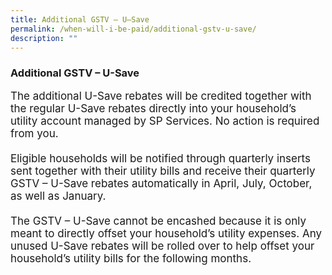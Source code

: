 ```yaml
---
title: Additional GSTV – U–Save
permalink: /when-will-i-be-paid/additional-gstv-u-save/
description: ""
---
```

### Additional GSTV – U-Save ###
<font style="font-size:17px">The additional U-Save rebates will be credited together with the regular U-Save rebates directly into your household’s utility account managed by SP Services. No action is required from you.<br><br>
Eligible households will be notified through quarterly inserts sent together with their utility bills and receive their quarterly GSTV – U-Save rebates automatically in April, July, October, as well as January. <br><br>
The GSTV – U-Save cannot be encashed because it is only meant to directly offset your household’s utility expenses. Any unused U-Save rebates will be rolled over to help offset your household’s utility bills for the following months.</font>